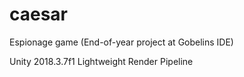 # caesar
Espionage game (End-of-year project at Gobelins IDE)

Unity 2018.3.7f1
Lightweight Render Pipeline